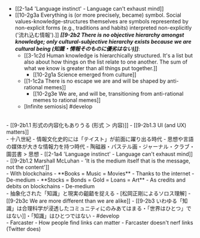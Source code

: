 - [[2-1a4 'Language instinct' - Language can't exhaust mind]]
- [[10-2g3a Everything is (or more precisely, became) symbol. Social values-knowledge-structures themselves are symbols represented by non-explicit forms (e.g., traditions and habits) interpreted non-explicitly ('流れ込む情報').]]
	***[[9-2b2 There is no objective hierarchy amongst knowledge; only cultural-subjective hierarchy exists because we are cultural being (知識・情報そのものに優劣はない)]]***:
    - [[3-1c2d Human knowledge is hierarchically structured. It's a list but also about how things on the list relate to one another. The sum of what we know is greater than all things put together.]]
      - [[10-2g1a Science emerged from culture]]
    - [[1-1c2a There is no escape we are and will be shaped by anti-rational memes]]
      - [[10-2g3e We are, and will be, transitioning from anti-rational memes to rational memes]]
  - [Infinite semiosis] #develop
<br>
- [[9-2b1.1 形式の内容化もありうる (形式 ＞ 内容)]]
- [[9-2b1.3 UI (and UX) matters]]
<br>
- 十八世紀
- 情報文化史的には「テイスト」が前面に躍り出る時代
  - 思想や言語の媒体が大きな情報力を持つ時代
  - 陶磁器・パステル画・ジャーナル・クラブ・園芸書 > 思想
    - [[2-1a4 'Language instinct' - Language can't exhaust mind]]
<br>
- [[9-2b1.2 Marshall McLuhan - 'It is the medium itself that is the message, not the content']]
<br>
- With blockchains
- **Books = Music = Movies**
  - Thanks to the internet
    - De-medium
- **Stocks = Bonds = Gold = Loans = Art**
  - As credits and debits on blockchains
    - De-medium
<br>
- 抽象化された「知識」と現実の齟齬を捉える
  - [松岡正剛によるソロス理解]
  - [[9-2b3c We are more different than we are alike]]
  - [[9-2b3 いわゆる「知識」は合理科学が浸透したコミュニティにのみあてはまる・「世界はひとつ」ではない]]・「知識」はひとつではない
- #develop
<br>
- Farcaster
  - How people find links can matter
    - Farcaster doesn't nerf links (Twitter does)
